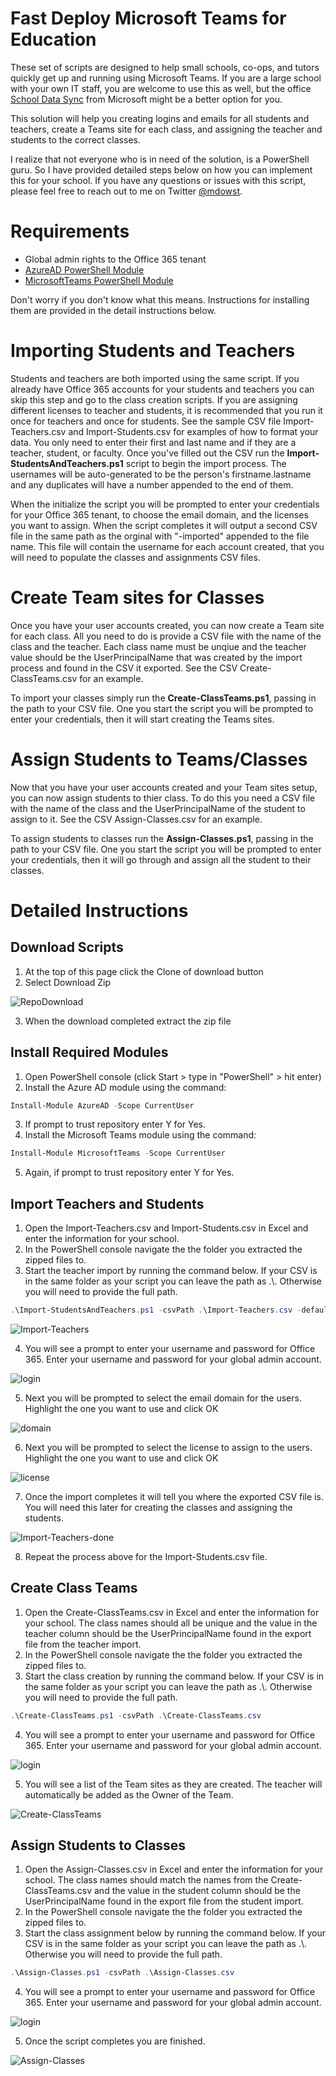 # Fast Deploy Microsoft Teams for Education

These set of scripts are designed to help small schools, co-ops, and tutors quickly get up and running using Microsoft Teams. If you are a large school with your own IT staff, you are welcome to use this as well, but the office [School Data Sync](https://sds.microsoft.com/) from Microsoft might be a better option for you. 

This solution will help you creating logins and emails for all students and teachers, create a Teams site for each class, and assigning the teacher and students to the correct classes.

I realize that not everyone who is in need of the solution, is a PowerShell guru. So I have provided detailed steps below on how you can implement this for your school. If you have any questions or issues with this script, please feel free to reach out to me on Twitter [@mdowst](https://twitter.com/MDowst).

# Requirements
- Global admin rights to the Office 365 tenant
- [AzureAD PowerShell Module](https://www.powershellgallery.com/packages/AzureAD/2.0.2.4)
- [MicrosoftTeams PowerShell Module](https://www.powershellgallery.com/packages/MicrosoftTeams/1.0.5)

Don't worry if you don't know what this means. Instructions for installing them are provided in the detail instructions below.

# Importing Students and Teachers

Students and teachers are both imported using the same script. If you already have Office 365 accounts for your students and teachers you can skip this step and go to the class creation scripts. If you are assigning different licenses to teacher and students, it is recommended that you run it once for teachers and once for students. See the sample CSV file Import-Teachers.csv and Import-Students.csv for examples of how to format your data. You only need to enter their first and last name and if they are a teacher, student, or faculty. Once you've filled out the CSV run the **Import-StudentsAndTeachers.ps1** script to begin the import process. The usernames will be auto-generated to be the person's firstname.lastname and any duplicates will have a number appended to the end of them.

When the initialize the script you will be prompted to enter your credentials for your Office 365 tenant, to choose the email domain, and the licenses you want to assign. When the script completes it will output a second CSV file in the same path as the orginal with "-imported" appended to the file name. This file will contain the username for each account created, that you will need to populate the classes and assignments CSV files.

# Create Team sites for Classes

Once you have your user accounts created, you can now create a Team site for each class. All you need to do is provide a CSV file with the name of the class and the teacher. Each class name must be unqiue and the teacher value should be the UserPrincipalName that was created by the import process and found in the CSV it exported. See the CSV Create-ClassTeams.csv for an example. 

To import your classes simply run the **Create-ClassTeams.ps1**, passing in the path to your CSV file. One you start the script you will be prompted to enter your credentials, then it will start creating the Teams sites.

# Assign Students to Teams/Classes

Now that you have your user accounts created and your Team sites setup, you can now assign students to thier class. To do this you need a CSV file with the name of the class and the UserPrincipalName of the student to assign to it. See the CSV Assign-Classes.csv for an example. 

To assign students to classes run the **Assign-Classes.ps1**, passing in the path to your CSV file. One you start the script you will be prompted to enter your credentials, then it will go through and assign all the student to their classes.

# Detailed Instructions

## Download Scripts
1. At the top of this page click the Clone of download button
2. Select Download Zip

![RepoDownload](Screenshots/RepoDownload.png)

3. When the download completed extract the zip file

## Install Required Modules
1. Open PowerShell console (click Start > type in "PowerShell" > hit enter)
2. Install the Azure AD module using the command:
```powershell
Install-Module AzureAD -Scope CurrentUser
```
3. If prompt to trust repository enter Y for Yes.
4. Install the Microsoft Teams module using the command:
```powershell
Install-Module MicrosoftTeams -Scope CurrentUser
```
5. Again, if prompt to trust repository enter Y for Yes.

## Import Teachers and Students
1. Open the Import-Teachers.csv and Import-Students.csv in Excel and enter the information for your school.
2. In the PowerShell console navigate the the folder you extracted the zipped files to.
3. Start the teacher import by running the command below. If your CSV is in the same folder as your script you can leave the path as .\\. Otherwise you will need to provide the full path.
```powershell
.\Import-StudentsAndTeachers.ps1 -csvPath .\Import-Teachers.csv -defaultPassword 'AStrongPassword'
```

![Import-Teachers](Screenshots/Import-Teachers.PNG)

4. You will see a prompt to enter your username and password for Office 365. Enter your username and password for your global admin account.

![login](Screenshots/login.PNG)

5. Next you will be prompted to select the email domain for the users. Highlight the one you want to use and click OK

![domain](Screenshots/domain.PNG)

6. Next you will be prompted to select the license to assign to the users. Highlight the one you want to use and click OK

![license](Screenshots/license.PNG)

7. Once the import completes it will tell you where the exported CSV file is. You will need this later for creating the classes and assigning the students.

![Import-Teachers-done](Screenshots/Import-Teachers-done.PNG)

8. Repeat the process above for the Import-Students.csv file.

## Create Class Teams

1. Open the Create-ClassTeams.csv in Excel and enter the information for your school. The class names should all be unique and the value in the teacher column should be the UserPrincipalName found in the export file from the teacher import. 
2. In the PowerShell console navigate the the folder you extracted the zipped files to.
3. Start the class creation by running the command below. If your CSV is in the same folder as your script you can leave the path as .\\. Otherwise you will need to provide the full path.
```powershell
.\Create-ClassTeams.ps1 -csvPath .\Create-ClassTeams.csv
```

4. You will see a prompt to enter your username and password for Office 365. Enter your username and password for your global admin account.

![login](Screenshots/login.PNG)

5. You will see a list of the Team sites as they are created. The teacher will automatically be added as the Owner of the Team.


![Create-ClassTeams](Screenshots/Create-ClassTeams.PNG)

## Assign Students to Classes

1. Open the Assign-Classes.csv in Excel and enter the information for your school. The class names should match the names from the Create-ClassTeams.csv and the value in the student column should be the UserPrincipalName found in the export file from the student import. 
2. In the PowerShell console navigate the the folder you extracted the zipped files to.
3. Start the class assignment below by running the command below. If your CSV is in the same folder as your script you can leave the path as .\\. Otherwise you will need to provide the full path.
```powershell
.\Assign-Classes.ps1 -csvPath .\Assign-Classes.csv
```

4. You will see a prompt to enter your username and password for Office 365. Enter your username and password for your global admin account.

![login](Screenshots/login.PNG)

5. Once the script completes you are finished.

![Assign-Classes](Screenshots/Assign-Classes.png)
